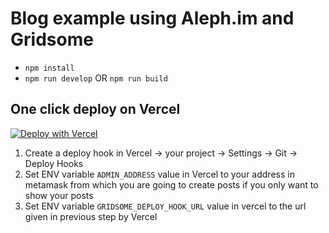# Blog example using Aleph.im and Gridsome


- `npm install`
- `npm run develop` OR `npm run build`


## One click deploy on Vercel
[![Deploy with Vercel](https://vercel.com/button)](https://vercel.com/new/git/external?repository-url=https%3A%2F%2Fgithub.com%2Fniveshsaharan%2Fgridsome-aleph-blog-demo&project-name=gridsome-aleph-demo-by-nivesh&repo-name=gridsome-aleph-demo-by-nivesh)

1. Create a deploy hook in Vercel -> your project -> Settings -> Git -> Deploy Hooks
1. Set ENV variable `ADMIN_ADDRESS` value in Vercel to your address in metamask from which you are going to create posts if you only want to show your posts
1. Set ENV variable `GRIDSOME_DEPLOY_HOOK_URL` value in vercel to the url given in previous step by Vercel
